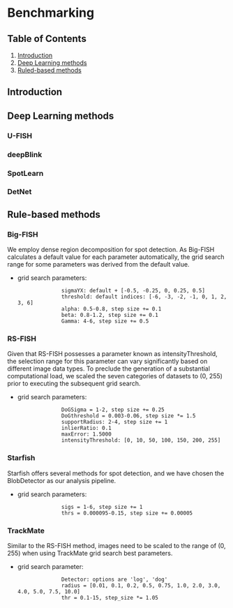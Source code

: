 # Benchmarking

## Table of Contents

1. [Introduction](#introduction)
2. [Deep Learning methods](#deep-learning-methods)
3. [Ruled-based methods](#rule-based-methods)



## Introduction

## Deep Learning methods

### U-FISH

### deepBlink

### SpotLearn

### DetNet

## Rule-based methods

### Big-FISH

We employ dense region decomposition for spot detection. As Big-FISH calculates a default value for each parameter automatically, the grid search range for some parameters was derived from the default value. 
* grid search parameters:
                 
                    sigmaYX: default + [-0.5, -0.25, 0, 0.25, 0.5]
                    threshold: default indices: [-6, -3, -2, -1, 0, 1, 2, 3, 6]
                    alpha: 0.5-0.8, step size += 0.1
                    beta: 0.8-1.2, step size += 0.1
                    Gamma: 4-6, step size += 0.5

### RS-FISH
Given that RS-FISH possesses a parameter known as intensityThreshold, the selection range for this parameter can vary significantly based on different image data types. To preclude the generation of a substantial computational load, we scaled the seven categories of datasets to (0, 255) prior to executing the subsequent grid search.
* grid search parameters:
  
                    DoGSigma = 1-2, step size += 0.25
                    DoGthreshold = 0.003-0.06, step size *= 1.5 
                    supportRadius: 2-4, step size += 1
                    inlierRatio: 0.1
                    maxError: 1.5000
                    intensityThreshold: [0, 10, 50, 100, 150, 200, 255]
### Starfish
 Starfish offers several methods for spot detection, and we have chosen the BlobDetector as our analysis pipeline.
* grid search parameters:
  
                    sigs = 1-6, step size += 1
                    thrs = 0.000095-0.15, step size += 0.00005
### TrackMate
Similar to the RS-FISH method, images need to be scaled to the range of (0,  255) when using TrackMate grid search best parameters.
* grid search parameter:
  
                    Detector: options are 'log', 'dog'
                    radius = [0.01, 0.1, 0.2, 0.5, 0.75, 1.0, 2.0, 3.0, 4.0, 5.0, 7.5, 10.0]
                    thr = 0.1-15, step_size *= 1.05 


